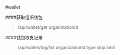 #wallet

####获取组织钱包
>/api/wallet/get
>organizationId

####钱包取支记录
>/api/wallet/log/list
>organizationId
>type
>skip
>limit